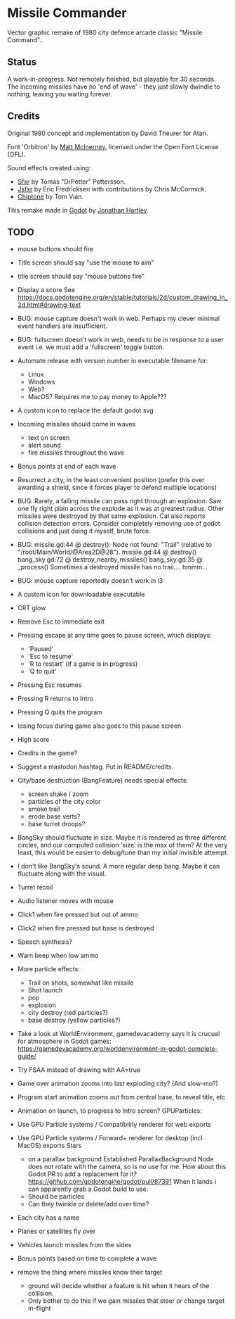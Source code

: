 # Missile Commander

Vector graphic remake of 1980 city defence arcade classic "Missile Command".

## Status

A work-in-progress. Not remotely finished, but playable for 30 seconds.
The incoming missiles have no 'end of wave' - they just slowly dwindle
to nothing, leaving you waiting forever.

## Credits

Original 1980 concept and implementation by David Theurer for Atari.

Font 'Orbitron' by [Matt McInerney](http://pixelspread.com/), licensed under
the Open Font License (OFL).

Sound effects created using:
* [Sfxr](http://drpetter.se/project_sfxr.html) by Tomas "DrPetter" Pettersson.
* [Jsfxr](https://sfxr.me/) by Eric Fredricksen with contributions by Chris McCormick.
* [Chiptone](https://sfbgames.itch.io/chiptone) by Tom Vian.

This remake made in [Godot](https://godotengine.org/) by [Jonathan
Hartley](https://tartley.com/pages/about).


## TODO

* mouse buttons should fire
* Title screen should say "use the mouse to aim"
* title screen should say "mouse buttons fire"

* Display a score
  See https://docs.godotengine.org/en/stable/tutorials/2d/custom_drawing_in_2d.html#drawing-text

* BUG: mouse capture doesn't work in web. Perhaps my clever minimal event
       handlers are insufficient.
* BUG: fullscreen doesn't work in web, needs to be in response to a user event
       i.e. we must add a 'fullscreen' toggle button.

* Automate release with version number in executable filename for:
  * Linux
  * Windows
  * Web?
  * MacOS? Requires me to pay money to Apple???

* A custom icon to replace the default godot.svg

* Incoming missiles should come in waves
  * text on screen
  * alert sound
  * fire missiles throughout the wave

* Bonus points at end of each wave
* Resurrect a city, in the least convenient position
  (prefer this over awarding a shield, since it forces player to defend
  multiple locations)

* BUG: Rarely, a falling missile can pass right through an explosion.
       Saw one fly right plain across the explode as it was at greatest radius.
       Other missiles were destroyed by that same explosion.
       Cal also reports collision detection errors.
       Consider completely removing use of godot collisions and just doing it
       myself, brute force.
* BUG: missile.gd:44 @ destroy(): Node not found: "Trail" (relative to "/root/Main/World/@Area2D@28").
         missile.gd:44 @ destroy()
         bang_sky.gd:72 @ destroy_nearby_missiles()
         bang_sky.gd:35 @ _process()
       Sometimes a destroyed missile has no trail.... hmmm...
* BUG: mouse capture reportedly doesn't work in i3

* A custom icon for downloadable executable

* CRT glow

* Remove Esc to immediate exit
* Pressing escape at any time goes to pause screen, which displays:
  * 'Paused'
  * 'Esc to resume'
  * 'R to restart' (if a game is in progress)
  * 'Q to quit'
* Pressing Esc resumes
* Pressing R returns to Intro
* Pressing Q quits the program
* losing focus during game also goes to this pause screen

* High score

* Credits in the game?
* Suggest a mastodon hashtag. Put in README/credits.

* City/base destruction (BangFeature) needs special effects:
  * screen shake / zoom
  * particles of the city color
  * smoke trail
  * erode base verts?
  * base turret droops?

* BangSky should fluctuate in size. Maybe it is rendered as three different
  circles, and our computed collision 'size' is the max of them? At the very
  least, this would be easier to debug/tune than my initial invisible
  attempt.
* I don't like BangSky's sound. A more regular deep bang.
  Maybe it can fluctuate along with the visual.
* Turret recoil
* Audio listener moves with mouse
* Click1 when fire pressed but out of ammo
* Click2 when fire pressed but base is destroyed
* Speech synthesis?
* Warn beep when low ammo
* More particle effects:
  * Trail on shots, somewhat like missile
  * Shot launch
  * pop
  * explosion
  * city destroy (red particles?)
  * base destroy (yellow particles?)
* Take a look at WorldEnvironment, gamedevacademy says it is crucual for
  atmosphere in Godot games:
  https://gamedevacademy.org/worldenvironment-in-godot-complete-guide/
* Try FSAA instead of drawing with AA=true
* Game over animation zooms into last exploding city? (And slow-mo?)
* Program start animation zooms out from central base, to reveal title, etc
* Animation on launch, to progress to Intro screen?
GPUParticles:
* Use GPU Particle systems / Compatibility renderer for web exports
* Use GPU Particle systems / Forward+ renderer for desktop (incl. MacOS)
  exports
Stars
  * on a parallax background Established ParallaxBackground Node does not
    rotate with the camera, so is no use for me. How about this Godot PR to add a
    replacement for it? https://github.com/godotengine/godot/pull/87391 When it
    lands I can apparently grab a Godot build to use.
  * Should be particles
  * Can they twinkle or delete/add over time?
* Each city has a name
* Planes or satellites fly over
* Vehicles launch missiles from the sides
* Bonus points based on time to complete a wave
* remove the thing where missiles know their target
  * ground will decide whether a feature is hit when it hears of the collision.
  * Only bother to do this if we gain missiles that steer or change target
    in-flight

